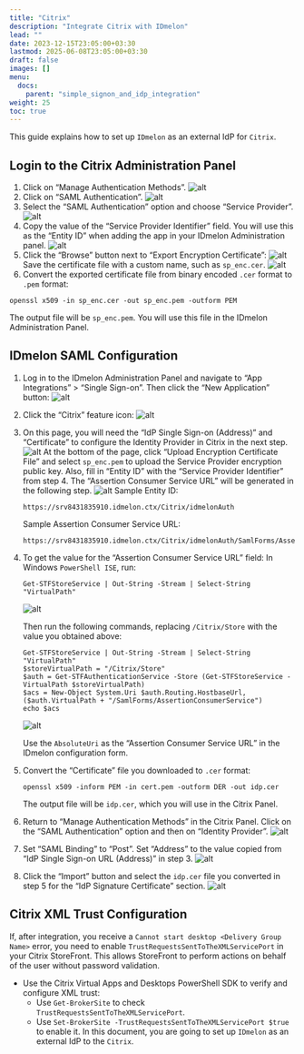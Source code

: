 ```yaml
---
title: "Citrix"
description: "Integrate Citrix with IDmelon"
lead: ""
date: 2023-12-15T23:05:00+03:30
lastmod: 2025-06-08T23:05:00+03:30
draft: false
images: []
menu:
  docs:
    parent: "simple_signon_and_idp_integration"
weight: 25
toc: true
---
```

This guide explains how to set up `IDmelon` as an external IdP for `Citrix`.

## Login to the Citrix Administration Panel

1. Click on “Manage Authentication Methods”.
  ![alt](/images/vendor/sso/citrix/citrix_SP_01.png)
2. Click on “SAML Authentication”.
  ![alt](/images/vendor/sso/citrix/citrix_SP_02.png)
3. Select the “SAML Authentication” option and choose “Service Provider”.
  ![alt](/images/vendor/sso/citrix/citrix_SP_03.png)
4. Copy the value of the “Service Provider Identifier” field. You will use this as the “Entity ID” when adding the app in your IDmelon Administration panel.
  ![alt](/images/vendor/sso/citrix/citrix_SP_04.png)
5. Click the “Browse” button next to “Export Encryption Certificate”:
  ![alt](/images/vendor/sso/citrix/citrix_SP_05.png)
  Save the certificate file with a custom name, such as `sp_enc.cer`.
  ![alt](/images/vendor/sso/citrix/citrix_SP_06.png)
6. Convert the exported certificate file from binary encoded `.cer` format to `.pem` format:

  ```shell
  openssl x509 -in sp_enc.cer -out sp_enc.pem -outform PEM
  ```

  The output file will be `sp_enc.pem`. You will use this file in the IDmelon Administration Panel.

## IDmelon SAML Configuration

1. Log in to the IDmelon Administration Panel and navigate to “App Integrations” > “Single Sign-on”. Then click the “New Application” button:
  ![alt](/images/vendor/sso/citrix/citrix_IDP_01.png)
2. Click the “Citrix” feature icon:
  ![alt](/images/vendor/sso/citrix/citrix_IDP_02.png)
3. On this page, you will need the “IdP Single Sign-on (Address)” and “Certificate” to configure the Identity Provider in Citrix in the next step.
  ![alt](/images/vendor/sso/citrix/citrix_IDP_03.png)
  At the bottom of the page, click “Upload Encryption Certificate File” and select `sp_enc.pem` to upload the Service Provider encryption public key. Also, fill in “Entity ID” with the “Service Provider Identifier” from step 4. The “Assertion Consumer Service URL” will be generated in the following step.
  ![alt](/images/vendor/sso/citrix/citrix_IDP_04.png)
    Sample Entity ID:

    ```shell
    https://srv8431835910.idmelon.ctx/Citrix/idmelonAuth
    ```

    Sample Assertion Consumer Service URL:

    ```shell
    https://srv8431835910.idmelon.ctx/Citrix/idmelonAuth/SamlForms/AssertionConsumerService
    ```
  
4. To get the value for the “Assertion Consumer Service URL” field:
  In Windows `PowerShell ISE`, run:

    ```shell
    Get-STFStoreService | Out-String -Stream | Select-String "VirtualPath"
    ```

    ![alt](/images/vendor/sso/citrix/citrix_SP_07.png)

    Then run the following commands, replacing `/Citrix/Store` with the value you obtained above:

    ```shell
    Get-STFStoreService | Out-String -Stream | Select-String "VirtualPath"
    $storeVirtualPath = "/Citrix/Store"
    $auth = Get-STFAuthenticationService -Store (Get-STFStoreService -VirtualPath $storeVirtualPath)
    $acs = New-Object System.Uri $auth.Routing.HostbaseUrl, ($auth.VirtualPath + "/SamlForms/AssertionConsumerService")
    echo $acs
    ```

    ![alt](/images/vendor/sso/citrix/citrix_SP_08.png)

    Use the `AbsoluteUri` as the “Assertion Consumer Service URL” in the IDmelon configuration form.

5. Convert the “Certificate” file you downloaded to `.cer` format:

      ```shell
      openssl x509 -inform PEM -in cert.pem -outform DER -out idp.cer
      ```

    The output file will be `idp.cer`, which you will use in the Citrix Panel.

6. Return to “Manage Authentication Methods” in the Citrix Panel. Click on the “SAML Authentication” option and then on “Identity Provider”.
  ![alt](/images/vendor/sso/citrix/citrix_SP_09.png)
7. Set “SAML Binding” to “Post”.
  Set “Address” to the value copied from “IdP Single Sign-on URL (Address)” in step 3.
  ![alt](/images/vendor/sso/citrix/citrix_SP_10.png)
8. Click the “Import” button and select the `idp.cer` file you converted in step 5 for the “IdP Signature Certificate” section.
  ![alt](/images/vendor/sso/citrix/citrix_SP_11.png)

## Citrix XML Trust Configuration

If, after integration, you receive a `Cannot start desktop <Delivery Group Name>` error, you need to enable `TrustRequestsSentToTheXMLServicePort` in your Citrix StoreFront. This allows StoreFront to perform actions on behalf of the user without password validation.

- Use the Citrix Virtual Apps and Desktops PowerShell SDK to verify and configure XML trust:
  - Use `Get-BrokerSite` to check `TrustRequestsSentToTheXMLServicePort`.
  - Use `Set-BrokerSite -TrustRequestsSentToTheXMLServicePort $true` to enable it.
In this document, you are going to set up `IDmelon` as an external IdP to the `Citrix`.
